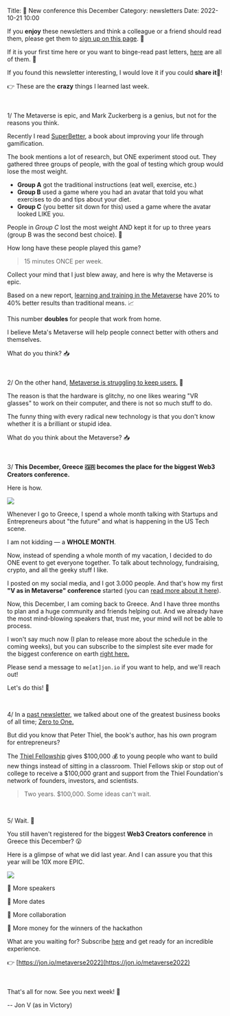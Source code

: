 Title: 📍 New conference this December
Category: newsletters
Date: 2022-10-21 10:00

If you **enjoy** these newsletters and think a colleague or a friend should read them, please get them to [sign up on this page](https://jon.io/). 📝

If it is your first time here or you want to binge-read past letters, [here](https://jon.io/category/newsletters) are all of them. 📰

If you found this newsletter interesting, I would love it if you could **share it**🔗!

👉 These are the **crazy** things I learned last week.

<br>

1/ The Metaverse is epic, and Mark Zuckerberg is a genius, but not for the reasons you think.

Recently I read [SuperBetter](https://www.amazon.com/SuperBetter-Living-Gamefully-Jane-McGonigal/dp/0143109774), a book about improving your life through gamification.

The book mentions a lot of research, but ONE experiment stood out. They gathered three groups of people, with the goal of testing which group would lose the most weight.

* **Group A** got the traditional instructions (eat well, exercise, etc.)
* **Group B** used a game where you had an avatar that told you what exercises to do and tips about your diet.
* **Group C** (you better sit down for this) used a game where the avatar looked LIKE you. 

People in _Group C_ lost the most weight AND kept it for up to three years (group B was the second best choice). 🤯

How long have these people played this game? 

> 15 minutes ONCE per week.

Collect your mind that I just blew away, and here is why the Metaverse is epic.

Based on a new report, [learning and training in the Metaverse](https://datatechvibe.com/data/can-working-via-metaverse-increase-productivity/) have 20% to 40% better results than traditional means. 📈

This number **doubles** for people that work from home.

I believe Meta's Metaverse will help people connect better with others and themselves.

What do you think? 📥

<br>

2/ On the other hand, [Metaverse is struggling to keep users.](https://futurism.com/the-byte/facebook-metaverse-users-quit-month) 🤔

The reason is that the hardware is glitchy, no one likes wearing "VR glasses" to work on their computer, and there is not so much stuff to do.

The funny thing with every radical new technology is that you don't know whether it is a brilliant or stupid idea.

What do you think about the Metaverse? 📥


<br>

3/ **This December, Greece 🇬🇷 becomes the place for the biggest Web3 Creators conference.** 

Here is how.

![](https://sendfoxprod.b-cdn.net/media/FQrEHpP2eouC77tyOxWvFZl4s2s10mWWrozYgdLv16325)

Whenever I go to Greece, I spend a whole month talking with Startups and Entrepreneurs about "the future" and what is happening in the US Tech scene.

I am not kidding — a **WHOLE MONTH**.

Now, instead of spending a whole month of my vacation, I decided to do ONE event to get everyone together. To talk about technology, fundraising, crypto, and all the geeky stuff I like.

I posted on my social media, and I got 3.000 people. And that's how my first **"V as in Metaverse" conference** started (you can [read more about it here](https://jon.io/organizing-a-crypto-conference-in-europe-in-less-than-a-month)).

Now, this December, I am coming back to Greece. And I have three months to plan and a huge community and friends helping out. And we already have the most mind-blowing speakers that, trust me, your mind will not be able to process.

I won't say much now (I plan to release more about the schedule in the coming weeks), but you can subscribe to the simplest site ever made for the biggest conference on earth [right here.](https://jon.io/metaverse2022)

Please send a message to `me[at]jon.io` if you want to help, and we'll reach out!


Let's do this! 🚀

<br>

4/ In a [past newsletter](https://jon.io/i-am-using-ai-to-decorate-my-house), we talked about one of the greatest business books of all time; [Zero to One.](https://www.amazon.com/Zero-One-Notes-Startups-Future/dp/0804139296)

But did you know that Peter Thiel, the book's author, has his own program for entrepreneurs?

The [Thiel Fellowship](https://thielfellowship.org/) gives $100,000 💰 to young people who want to build new things instead of sitting in a classroom. Thiel Fellows skip or stop out of college to receive a $100,000 grant and support from the Thiel Foundation's network of founders, investors, and scientists.

> Two years. $100,000.
> Some ideas can't wait.


<br>

5/ Wait. 🤚

You still haven't registered for the biggest **Web3 Creators conference** in Greece this December? 😮

Here is a glimpse of what we did last year. And I can assure you that this year will be 10X more EPIC.

![](https://sendfoxprod.b-cdn.net/media/HuHpn8TsEaTHeiB4JFZyLuqnauZgWCb6zLNXzEIB16325)


🔹 More speakers

🔹 More dates

🔹 More collaboration

🔹 More money for the winners of the hackathon

What are you waiting for? Subscribe [here](https://jon.io/metaverse2022) and get ready for an incredible experience.

👉 [https://jon.io/metaverse2022](https://jon.io/metaverse2022)

<br>

That's all for now. See you next week! 🚀

-- Jon V (as in Victory)
